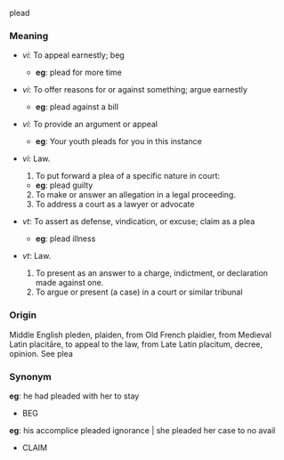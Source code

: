 plead
### Meaning
+ _vi_: To appeal earnestly; beg
    + __eg__: plead for more time
+ _vi_: To offer reasons for or against something; argue earnestly
    + __eg__: plead against a bill
+ _vi_: To provide an argument or appeal
    + __eg__: Your youth pleads for you in this instance
+ _vi_: Law.
   1. To put forward a plea of a specific nature in court:
    + __eg__: plead guilty
   2. To make or answer an allegation in a legal proceeding.
   3. To address a court as a lawyer or advocate

+ _vt_: To assert as defense, vindication, or excuse; claim as a plea
    + __eg__: plead illness
+ _vt_: Law.
   1. To present as an answer to a charge, indictment, or declaration made against one.
   2. To argue or present (a case) in a court or similar tribunal

### Origin

Middle English pleden, plaiden, from Old French plaidier, from Medieval Latin placitāre, to appeal to the law, from Late Latin placitum, decree, opinion. See plea

### Synonym

__eg__: he had pleaded with her to stay

+ BEG

__eg__: his accomplice pleaded ignorance | she pleaded her case to no avail

+ CLAIM



